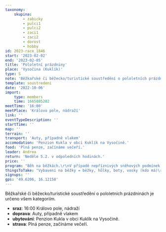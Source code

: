 ```yaml
---
taxonomy:
    skupina:
        - zabicky
        - pulci1
        - pulci2
        - zaci1
        - zaci2
        - dorost
        - hobby
id: 2023-race_1846
start: '2023-02-02'
end: '2023-02-05'
title: 'Pololetní prázdniny'
place: 'Vysočina (Kuklík)'
type: S
note: 'Běžkařské či běžecko/turistické soustředění o pololetních prázdninách je určeno všem kategoriím.'
template: soustredeni
date: '2022-10-06'
import:
    type: members
    time: 1665085202
meetTime: '16:00'
meetPlace: 'Královo pole, nádraží'
link: ''
eventTypeDescription: ''
startTime: ''
map: ''
terrain: ''
transport: 'Auty, případně vlakem'
accomodation: 'Penzion Kukla v obci Kuklík na Vysočině.'
food: 'Plná penze, začínáme večeří.'
leader: Andrea
return: 'Neděle 5.2. v odpoledních hodinách.'
price: ''
program: "Běh na běžkách.\r\nV případě nepříznivých sněhových podmínek tréninky OB, běžecké tréninky/vycházky."
thingsToTake: "Vybavení na běžky = běžky, hůlky, boty, vosky (kdo má)\r\nVhodné oblečení na běžkování, případně běhání (pokud nebude sníh), buzola.\r\nSpolečenské hry na večer."
signups: ''
gps: '49.6206, 16.12158'
---
```


Běžkařské či běžecko/turistické soustředění o pololetních prázdninách je určeno všem kategoriím.
* **sraz**: 16:00 Královo pole, nádraží
* **doprava**: Auty, případně vlakem
* **ubytování**: Penzion Kukla v obci Kuklík na Vysočině.
* **strava**: Plná penze, začínáme večeří.
